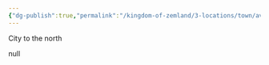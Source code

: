 ```yaml
---
{"dg-publish":true,"permalink":"/kingdom-of-zemland/3-locations/town/avita/"}
---
```



City to the north

null


